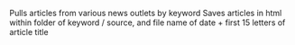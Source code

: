 Pulls articles from various news outlets by keyword
Saves articles in html within folder of keyword / source, and file name of date + first 15 letters of article title 
